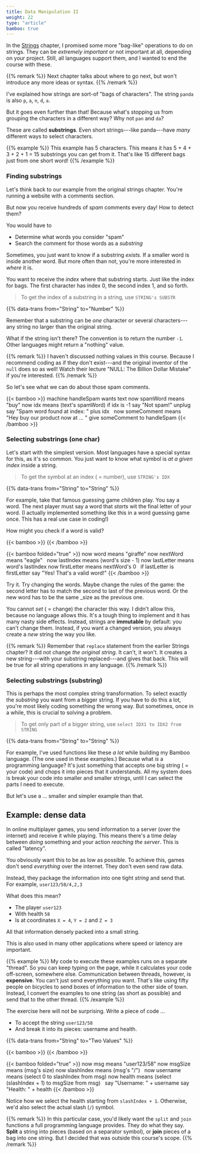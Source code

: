 ```yaml
---
title: Data Manipulation II
weight: 22
type: "article"
bamboo: true
---
```


In the [Strings](../strings/) chapter, I promised some more "bag-like" operations to do on strings. They can be _extremely important_ or not important at all, depending on your project. Still, all languages support them, and I wanted to end the course with these.

{{% remark %}}
Next chapter talks about where to go next, but won't introduce any more ideas or syntax.
{{% /remark %}}

I've explained how strings are sort-of "bags of characters". The string `panda` is also `p`, `a`, `n`, `d`, `a`. 

But it goes even further than that! Because what's stopping us from grouping the characters in a different way? Why not `pan` and `da`?

These are called **substrings**. Even short strings---like panda---have _many_ different ways to select characters.

{{% example %}}
This example has 5 characters. This means it has 5 + 4 + 3 + 2 + 1 = 15 substrings you can get from it. That's like 15 different bags just from one short word!
{{% /example %}}

### Finding substrings

Let's think back to our example from the original strings chapter. You're running a website with a comments section. 

But now you receive hundreds of _spam_ comments every day! How to detect them? 

You would have to

* Determine what words you consider "spam"
* Search the comment for those words as a _substring_

Sometimes, you just want to know if a substring _exists_. If a smaller word is inside another word. But more often than not, you're more interested in _where_ it is.

You want to receive the _index_ where that substring starts. Just like the index for bags. The first character has index 0, the second index 1, and so forth.

> To get the index of a substring in a string, use `STRING's SUBSTR`

{{% data-trans from="String" to="Number" %}}

Remember that a substring can be _one_ character or several characters---any string no larger than the original string.

What if the string isn't there? The convention is to return the number `-1`. Other languages might return a "nothing" value.

{{% remark %}}
I haven't discussed nothing values in this course. Because I recommend coding as if they don't exist---and the original inventor of the `null` does so as well! Watch their lecture "NULL: The Billion Dollar Mistake" if you're interested.
{{% /remark %}}

So let's see what we can do about those spam comments.

{{< bamboo >}}
machine handleSpam wants text
  now spamWord means "buy"
  now idx means (text's spamWord)
  if idx is -1
    say "Not spam!"
    unplug
  say "Spam word found at index: " plus idx
&nbsp;
now someComment means "Hey buy our product now at ... "
give someComment to handleSpam
{{< /bamboo >}}

### Selecting substrings (one char)

Let's start with the simplest version. Most languages have a special syntax for this, as it's so common. You just want to know what symbol is _at a given index_ inside a string.

> To get the symbol at an index ( = number), use `STRING's IDX`

{{% data-trans from="String" to="String" %}}

For example, take that famous guessing game children play. You say a word. The next player must say a word that _starts_ wit the final letter of your word. (I actually implemented something like this in a word guessing game once. This has a real use case in coding!)

How might you check if a word is valid?

{{< bamboo >}}
{{< /bamboo >}}

{{< bamboo folded="true" >}}
now word means "giraffe"
now nextWord means "eagle"
&nbsp;
now lastIndex means (word's size - 1)
now lastLetter means word's lastIndex
now firstLetter means nextWord's 0
&nbsp;
if lastLetter is firstLetter
  say "Yes! That's a valid word!"
{{< /bamboo >}}

Try it. Try changing the words. Maybe change the rules of the game: the second letter has to match the second to last of the previous word. Or the new word has to be the same _size as the previous one.

You cannot _set_ ( = change) the character this way. I didn't allow this, because no language allows this. It's a tough thing to implement and it has many nasty side effects. Instead, strings are **immutable** by default: you can't change them. Instead, if you want a changed version, you always create a _new_ string the way you like. 

{{% remark %}}
Remember that `replace` statement from the earlier Strings chapter? It did not change _the original string_. It can't, it won't. It creates a new string---with your substring replaced---and gives that back. This will be true for all string operations in any language.
{{% /remark %}}

### Selecting substrings (substring)

This is perhaps the most complex string transformation. To select exactly the _substring_ you want from a bigger string. If you have to do this a lot, you're most likely coding something the wrong way. But sometimes, once in a while, this is crucial to solving a problem.

> To get only part of a bigger string, use `select IDX1 to IDX2 from STRING`

{{% data-trans from="String" to="String" %}}

For example, I've used functions like these _a lot_ while building my Bamboo language. (The one used in these examples.) Because what _is_ a programming language? It's just something that accepts one big string ( = your code) and chops it into pieces that it understands. All my system does is break your code into smaller and smaller strings, until I can select the parts I need to execute.

But let's use a ... smaller and simpler example than that.

## Example: dense data

In online multiplayer games, you send information to a server (over the internet) and receive it while playing. This means there's a time delay between _doing_ something and your action _reaching the server_. This is called "latency".

You obviously want this to be as low as possible. To achieve this, games don't send _everything_ over the internet. They don't even send raw data.

Instead, they package the information into one tight _string_ and send that. For example, `user123/58/4,2,3`

What does this mean?

* The player `user123`
* With health `58`
* Is at coordinates `X = 4`, `Y = 2` and `Z = 3`

All that information densely packed into a small string. 

This is also used in many other applications where speed or latency are important.

{{% example %}} 
My code to execute these examples runs on a separate "thread". So you can keep typing on the page, while it calculates your code off-screen, somewhere else. Communication between threads, however, is **expensive**. You can't just send everything you want. That's like using fifty people on bicycles to send boxes of information to the other side of town. Instead, I convert the examples to one string (as short as possible) and send that to the other thread.
{{% /example %}}

The exercise here will not be surprising. Write a piece of code ...

* To accept the string `user123/58` 
* And break it into its pieces: username and health.

{{% data-trans from="String" to="Two Values" %}}

{{< bamboo >}}
{{< /bamboo >}}

{{< bamboo folded="true" >}}
now msg means "user123/58"
now msgSize means (msg's size)
now slashIndex means (msg's "/")
&nbsp;
now username means (select 0 to slashIndex from msg)
now health means (select (slashIndex + 1) to msgSize from msg)
&nbsp;
say "Username: " + username
say "Health: " + health
{{< /bamboo >}}

Notice how we select the health starting from `slashIndex + 1`. Otherwise, we'd also select the actual slash (`/`) symbol.

{{% remark %}}
In this particular case, you'd likely want the `split` and `join` functions a full programming language provides. They do what they say. **Split** a string into pieces (based on a separator symbol), or **join** pieces of a bag into one string. But I decided that was outside this course's scope.
{{% /remark %}}